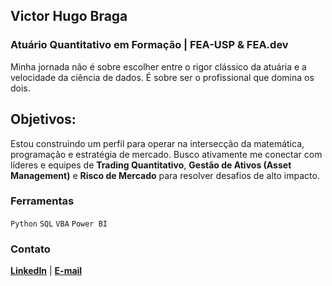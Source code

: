 ## Victor Hugo Braga

### Atuário Quantitativo em Formação | FEA-USP & FEA.dev
Minha jornada não é sobre escolher entre o rigor clássico da atuária e a velocidade da ciência de dados. É sobre ser o profissional que domina os dois.

## Objetivos:
Estou construindo um perfil para operar na intersecção da matemática, programação e estratégia de mercado. Busco ativamente me conectar com líderes e equipes de **Trading Quantitativo**, **Gestão de Ativos (Asset Management)** e **Risco de Mercado** para resolver desafios de alto impacto.

### Ferramentas

`Python` `SQL` `VBA` `Power BI`

### Contato

[**LinkedIn**](https://www.linkedin.com/in/victorhmendess/) | [**E-mail**](mailto:victorhbraga@usp.br)




